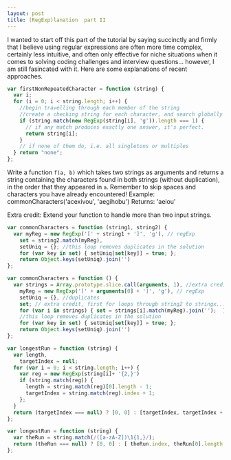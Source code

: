 ```yaml
---
layout: post
title: (RegExp)lanation  part II
---
```


I wanted to start off this part of the tutorial by saying succinctly and firmly that I believe using regular expressions are often more time complex, certainly less intuitive, and often only effective for niche situations when it comes to solving coding challenges and interview questions... however, I am still fasincated with it. Here are some explanations of recent approaches.

```javascript
var firstNonRepeatedCharacter = function (string) {
  var i;
  for (i = 0; i < string.length; i++) {
    //begin travelling through each member of the string
    //create a checking string for each character, and search globally
    if (string.match(new RegExp(string[i], 'g')).length === 1) {
      // if any match produces exactly one answer, it's perfect.
      return string[i];
    }
    // if none of them do, i.e. all singletons or multiples
  } return "none";
};
```

Write a function `f(a, b)` which takes two strings as arguments and returns a string containing the characters found in both strings (without duplication), in the order that they appeared in `a`. Remember to skip spaces and characters you have already encountered!
Example: commonCharacters('acexivou', 'aegihobu')
Returns: 'aeiou'

Extra credit: Extend your function to handle more than two input strings.

```javascript
var commonCharacters = function (string1, string2) {
  var myReg = new RegExp('[' + string1 + ']', 'g'), // regExp
    set = string2.match(myReg),
    setUniq = {}; //this loop removes duplicates in the solution
    for (var key in set) { setUniq[set[key]] = true; };
    return Object.keys(setUniq).join('')
};

var commonCharacters = function () {
  var strings = Array.prototype.slice.call(arguments, 1), //extra credit
    myReg = new RegExp('[' + arguments[0] + ']', 'g'), // regExp
    setUniq = {}, //duplicates
    set; // extra credit, first for loops througb string2 to stringx...
    for (var i in strings) { set = strings[i].match(myReg).join('');  }
    //this loop removes duplicates in the solution
    for (var key in set) { setUniq[set[key]] = true; };
    return Object.keys(setUniq).join('')
};
```


```javascript
var longestRun = function (string) {
  var length,
    targetIndex = null;
  for (var i = 0; i < string.length; i++) {
    var reg = new RegExp(string[i]+ '{2,}')
    if (string.match(reg)) {
      length = string.match(reg)[0].length - 1;
      targetIndex = string.match(reg).index + 1;
    };
  }
  return (targetIndex === null) ? [0, 0] : [targetIndex, targetIndex + length];
};
```

```javascript
var longestRun = function (string) {
  var theRun = string.match(/([a-zA-Z])\1{1,}/);
  return (theRun === null) ? [0, 0] : [ theRun.index, theRun[0].length ];
};
```